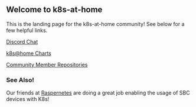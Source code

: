 ## Welcome to k8s-at-home

This is the landing page for the k8s-at-home community! See below for a few helpful links.

[Discord Chat](https://discord.gg/Yv2gzFy) 

[k8s@home Charts](https://github.com/k8s-at-home/charts)

[Community Member Repositories](https://github.com/k8s-at-home/awesome-home-kubernetes)

### See Also!

Our friends at [Raspernetes](https://raspbernetes.github.io/) are doing a great job enabling the usage of SBC devices with K8s!
